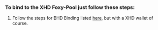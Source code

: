 ### To bind to the XHD Foxy-Pool just follow these steps:

1. Follow the steps for BHD Binding listed [here](bhd.md), but with a XHD wallet of course.